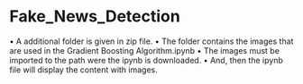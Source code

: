 # Fake_News_Detection

•	A additional folder is given in zip file.
•	The folder contains the images that are used in the Gradient Boosting Algorithm.ipynb 
•	The images must be imported to the path were the ipynb is downloaded.
•	And, then the ipynb file will display the content with images. 
